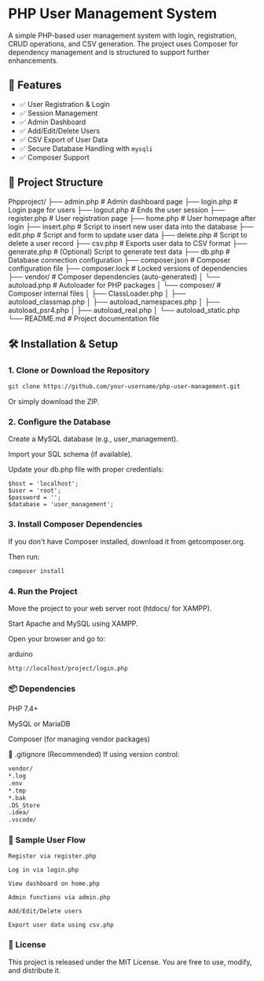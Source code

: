 # PHP User Management System

A simple PHP-based user management system with login, registration, CRUD operations, and CSV generation. The project uses Composer for dependency management and is structured to support further enhancements.


## 🚀 Features

- ✅ User Registration & Login
- ✅ Session Management
- ✅ Admin Dashboard
- ✅ Add/Edit/Delete Users
- ✅ CSV Export of User Data
- ✅ Secure Database Handling with `mysqli`
- ✅ Composer Support


## 📁 Project Structure

Phpproject/
├── admin.php           # Admin dashboard page
├── login.php           # Login page for users
├── logout.php          # Ends the user session
├── register.php        # User registration page
├── home.php            # User homepage after login
├── insert.php          # Script to insert new user data into the database
├── edit.php            # Script and form to update user data
├── delete.php          # Script to delete a user record
├── csv.php             # Exports user data to CSV format
├── generate.php        # (Optional) Script to generate test data
├── db.php              # Database connection configuration
├── composer.json       # Composer configuration file
├── composer.lock       # Locked versions of dependencies
├── vendor/             # Composer dependencies (auto-generated)
│   └── autoload.php    # Autoloader for PHP packages
│   └── composer/       # Composer internal files
│       ├── ClassLoader.php
│       ├── autoload_classmap.php
│       ├── autoload_namespaces.php
│       ├── autoload_psr4.php
│       ├── autoload_real.php
│       └── autoload_static.php
└── README.md           # Project documentation file


## 🛠️ Installation & Setup

### 1. Clone or Download the Repository

```bash
git clone https://github.com/your-username/php-user-management.git
```
Or simply download the ZIP.

### 2. Configure the Database
Create a MySQL database (e.g., user_management).

Import your SQL schema (if available).

Update your db.php file with proper credentials:

```
$host = 'localhost';
$user = 'root';
$password = '';
$database = 'user_management';
```

### 3. Install Composer Dependencies
If you don't have Composer installed, download it from getcomposer.org.

Then run:

```bash
composer install
```

### 4. Run the Project
Move the project to your web server root (htdocs/ for XAMPP).

Start Apache and MySQL using XAMPP.

Open your browser and go to:

arduino
```
http://localhost/project/login.php
```

### 📦 Dependencies
PHP 7.4+

MySQL or MariaDB

Composer (for managing vendor packages)

📄 .gitignore (Recommended)
If using version control:

```bash
vendor/
*.log
.env
*.tmp
*.bak
.DS_Store
.idea/
.vscode/
```
### 🧪 Sample User Flow
```
Register via register.php

Log in via login.php

View dashboard on home.php

Admin functions via admin.php

Add/Edit/Delete users

Export user data using csv.php
```

### 📝 License
This project is released under the MIT License. You are free to use, modify, and distribute it.








